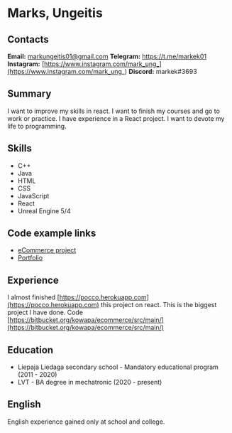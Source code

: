 # Marks, Ungeitis
## Contacts
**Email:** [markungeitis01@gmail.com](markungeitis01@gmail.com)
**Telegram:** [https://t.me/markek01 ](https://t.me/markek01)
**Instagram:** [https://www.instagram.com/mark_ung_](https://www.instagram.com/mark_ung_)
**Discord:** markek#3693

## Summary
I want to improve my skills in react.  I want to finish my courses and go to work or practice.  I have experience in a React project.  I want to devote my life to programming.

## Skills 
- C++
- Java
- HTML
- CSS
- JavaScript
- React
- Unreal Engine 5/4


## Code example links
- [eCommerce project](https://bitbucket.org/kowapa/ecommerce/src/main/)
- [Portfolio](https://bitbucket.org/kowapa/mark-portfolio/src/main/)

## Experience
I almost finished [https://pocco.herokuapp.com](https://pocco.herokuapp.com) this project on react.  This is the biggest project I have done. Code [https://bitbucket.org/kowapa/ecommerce/src/main/](https://bitbucket.org/kowapa/ecommerce/src/main/)

## Education

- Liepaja Liedaga secondary school - Mandatory educational program (2011 - 2020)
- LVT - BA degree in mechatronic (2020 - present)

## English
English experience gained only at school and college.
